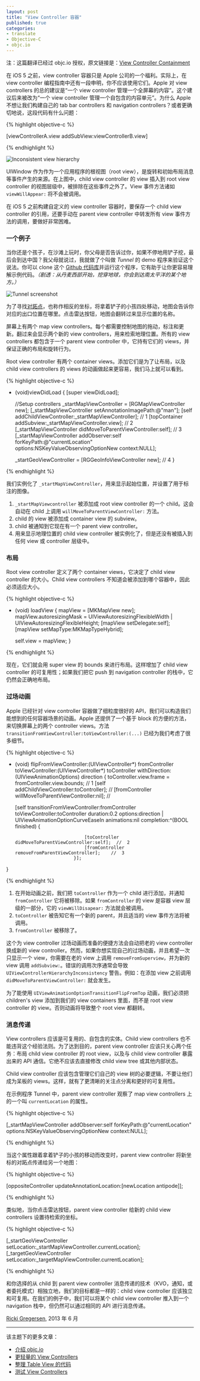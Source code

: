 ```yaml
---
layout: post
title: "View Controller 容器"
published: true
categories:
- translate
- Objective-C
- objc.io
---
```


<p id="state">注：这篇翻译已经过 objc.io 授权，原文链接是：<a href="http://www.objc.io/issue-1/containment-view-controller.html" title="View Controller Containment">View Controller Containment</a></p>

在 iOS 5 之前，view controller 容器只是 Apple 公司的一个福利。实际上，在 view controller 编程指南中还有一段申明，你不应该使用它们。Apple 对 view controllers 的总的建议是“一个 view controller 管理一个全屏幕的内容”。这个建议后来被改为“一个 view controller 管理一个自包含的内容单元”。为什么 Apple 不想让我们构建自己的 tab bar controllers 和 navigation controllers？或者更确切地说，这段代码有什么问题：

{% highlight objective-c %}

[viewControllerA.view addSubView:viewControllerB.view]

{% endhighlight %}

![Inconsistent view hierarchy][1]

UIWindow 作为作为一个应用程序的根视图（root view），是旋转和初始布局消息等事件产生的来源。在上图中，child view controller 的 view 插入到 root view controller 的视图层级中，被排除在这些事件之外了。View 事件方法诸如 `viewWillAppear:` 将不会被调用。

在 iOS 5 之前构建自定义的 view controller 容器时，要保存一个 child view controller 的引用，还要手动在 parent view controller 中转发所有 view 事件方法的调用，要做好非常困难。

### 一个例子

当你还是个孩子，在沙滩上玩时，你父母是否告诉过你，如果不停地用铲子挖，最后会到达中国？我父母就说过，我就做了个叫做 *Tunnel* 的 demo 程序来验证这个说法。你可以 clone 这个 [Github 代码库][2]并运行这个程序，它有助于让你更容易理解示例代码。*（剧透：从丹麦西部开始，挖穿地球，你会到达南太平洋的某个地方。）*

![Tunnel screenshot][3]

为了寻找[对跖点][8]，也称作相反的坐标，将拿着铲子的小孩四处移动，地图会告诉你对应的出口位置在哪里。点击雷达按钮，地图会翻转过来显示位置的名称。

屏幕上有两个 map view controllers。每个都需要控制地图的拖动，标注和更新。翻过来会显示两个新的 view controllers，用来检索地理位置。所有的 view controllers 都包含于一个 parent view controller 中，它持有它们的 views，并保证正确的布局和旋转行为。

Root view controller 有两个 container views。添加它们是为了让布局，以及 child view controllers 的 views 的动画做起来更容易，我们马上就可以看到。

{% highlight objective-c %}

- (void)viewDidLoad
{
    [super viewDidLoad];

    //Setup controllers
    _startMapViewController = [RGMapViewController new];
    [_startMapViewController setAnnotationImagePath:@"man"];
    [self addChildViewController:_startMapViewController];          //  1
    [topContainer addSubview:_startMapViewController.view];         //  2
    [_startMapViewController didMoveToParentViewController:self];   //  3
    [_startMapViewController addObserver:self
                              forKeyPath:@"currentLocation"
                                 options:NSKeyValueObservingOptionNew
                                 context:NULL];

    _startGeoViewController = [RGGeoInfoViewController new];        //  4
}

{% endhighlight %}

我们实例化了 `_startMapViewController`，用来显示起始位置，并设置了用于标注的图像。

1. `_startMapViewcontroller` 被添加成 root view controller 的一个 child。这会自动在 child 上调用 `willMoveToParentViewController:` 方法。
2. child 的 view 被添加成 container view 的 subview。
3. child 被通知到它现在有一个 parent view controller。
4. 用来显示地理位置的 child view controller 被实例化了，但是还没有被插入到任何 view 或 controller 层级中。

### 布局

Root view controller 定义了两个 container views，它决定了 child view controller 的大小。Child view controllers 不知道会被添加到哪个容器中，因此必须适应大小。

{% highlight objective-c %}

- (void) loadView
{
    mapView = [MKMapView new];
    mapView.autoresizingMask = UIViewAutoresizingFlexibleWidth | UIViewAutoresizingFlexibleHeight;
    [mapView setDelegate:self];
    [mapView setMapType:MKMapTypeHybrid];

    self.view = mapView;
}

{% endhighlight %}

现在，它们就会用 super view 的 bounds 来进行布局。这样增加了 child view controller 的可复用性；如果我们把它 push 到 navigation controller 的栈中，它仍然会正确地布局。

### 过场动画

Apple 已经针对 view controller 容器做了细粒度很好的 API，我们可以构造我们能想到的任何容器场景的动画。Apple 还提供了一个基于 block 的方便的方法，来切换屏幕上的两个 controller views。方法 `transitionFromViewController:toViewController:(...)` 已经为我们考虑了很多细节。

{% highlight objective-c %}

- (void) flipFromViewController:(UIViewController*) fromController
               toViewController:(UIViewController*) toController
                  withDirection:(UIViewAnimationOptions) direction
{
    toController.view.frame = fromController.view.bounds;                           //  1
    [self addChildViewController:toController];                                     //
    [fromController willMoveToParentViewController:nil];                            //

    [self transitionFromViewController:fromController
                      toViewController:toController
                              duration:0.2
                               options:direction | UIViewAnimationOptionCurveEaseIn
                            animations:nil
                            completion:^(BOOL finished) {

                                [toController didMoveToParentViewController:self];  //  2
                                [fromController removeFromParentViewController];    //  3
                            }];
}

{% endhighlight %}

1. 在开始动画之前，我们把 `toController` 作为一个 child 进行添加，并通知 `fromController` 它将被移除。如果 `fromController` 的 view 是容器 view 层级的一部分，它的 `viewWillDisapear:` 方法就会被调用。
2. `toController` 被告知它有一个新的 parent，并且适当的 view 事件方法将被调用。
3. `fromController` 被移除了。

这个为 view controller 过场动画而准备的便捷方法会自动把老的 view controller 换成新的 view controller。然而，如果你想实现自己的过场动画，并且希望一次只显示一个 view，你需要在老的 view 上调用 `removeFromSuperview`，并为新的 view 调用 `addSubview:`。错误的调用次序通常会导致 `UIViewControllerHierarchyInconsistency` 警告。例如：在添加 view 之前调用 `didMoveToParentViewController:` 就会发生。

为了能使用 `UIViewAnimationOptionTransitionFlipFromTop` 动画，我们必须把 children's view 添加到我们的 view containers 里面，而不是 root view controller 的 view。否则动画将导致整个 root view 都翻转。

### 消息传递

View controllers 应该是可复用的、自包含的实体。Child view controllers 也不能违背这个经验法则。为了达到目的，parent view controller 应该只关心两个任务：布局 child view controller 的 root view，以及与 child view controller 暴露出来的 API 通信。它绝不应该去直接修改 child view tree 或其他内部状态。

Child view controller 应该包含管理它们自己的 view 树的必要逻辑，不要让他们成为呆板的 views。这样，就有了更清晰的关注点分离和更好的可复用性。

在示例程序 Tunnel 中，parent view controller 观察了 map view controllers 上的一个叫 `currentLocation` 的属性。

{% highlight objective-c %}

[_startMapViewController addObserver:self
                          forKeyPath:@"currentLocation"
                             options:NSKeyValueObservingOptionNew
                             context:NULL];

{% endhighlight %}

当这个属性跟着拿着铲子的小孩的移动而改变时，parent view controller 将新坐标的对跖点传递给另一个地图：

{% highlight objective-c %}

[oppositeController updateAnnotationLocation:[newLocation antipode]];

{% endhighlight %}

类似地，当你点击雷达按钮，parent view controller 给新的 child view controllers 设置待检索的坐标。

{% highlight objective-c %}

[_startGeoViewController setLocation:_startMapViewController.currentLocation];
[_targetGeoViewController setLocation:_targetMapViewController.currentLocation];

{% endhighlight %}

和你选择的从 child 到 parent view controller 消息传递的技术（KVO，通知，或者委托模式）相独立地，我们的目标都是一样的：child view controller 应该独立和可复用。在我们的例子中，我们可以将某个 child view controller 推入到一个 navigation 栈中，但仍然可以通过相同的 API 进行消息传递。

<p class="date"><a href="https://twitter.com/rickigregersen">Ricki Gregersen</a>, 2013 年 6 月</p>

------

该主题下的更多文章：

- [介绍 objc.io][4]
- [更轻量的 View Controllers][5]
- [整理 Table View 的代码][6]
- [测试 View Controllers][7]

[1]: http://www.objc.io/images/issue-1/view-insertion@2x.png
[2]: https://github.com/RickiG/view-controller-containment
[3]: http://www.objc.io/images/issue-1/tunnel-screenshot@2x.png
[4]: http://tang3w.com/translate/objective-c/objc.io/2013/10/21/%E4%BB%8B%E7%BB%8D-objc.io.html
[5]: http://tang3w.com/translate/objective-c/objc.io/2013/10/22/%E6%9B%B4%E8%BD%BB%E9%87%8F%E7%9A%84-view-controllers.html
[6]: http://tang3w.com/translate/objective-c/objc.io/2013/10/23/%E6%95%B4%E7%90%86-table-view-%E7%9A%84%E4%BB%A3%E7%A0%81.html
[7]: http://tang3w.com/translate/objective-c/objc.io/2013/10/24/%E6%B5%8B%E8%AF%95-view-controllers.html
[8]: http://en.wikipedia.org/wiki/Antipodes
